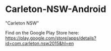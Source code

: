 Carleton-NSW-Android
====================

"Carleton NSW"

Find on the Google Play Store here: https://play.google.com/store/apps/details?id=com.carleton.nsw2015&hl=en
